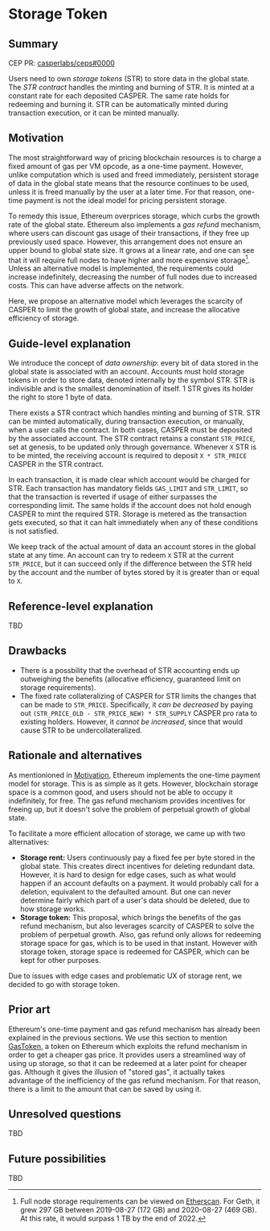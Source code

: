 # Storage Token

## Summary

[summary]: #summary

CEP PR: [casperlabs/ceps#0000](https://github.com/casperlabs/ceps/pull/0000)

Users need to own *storage tokens* (STR) to store data in the global state. The *STR contract* handles the minting and burning of STR. It is minted at a constant rate for each deposited CASPER. The same rate holds for redeeming and burning it. STR can be automatically minted during transaction execution, or it can be minted manually.

## Motivation

[motivation]: #motivation

The most straightforward way of pricing blockchain resources is to charge a fixed amount of gas per VM opcode, as a one-time payment. However, unlike computation which is used and freed immediately, persistent storage of data in the global state means that the resource continues to be used, unless it is freed manually by the user at a later time. For that reason, one-time payment is not the ideal model for pricing persistent storage.

To remedy this issue, Ethereum overprices storage, which curbs the growth rate of the global state. Ethereum also implements a *gas refund* mechanism, where users can discount gas usage of their transactions, if they free up previously used space. However, this arrangement does not ensure an upper bound to global state size. It grows at a linear rate, and one can see that it will require full nodes to have higher and more expensive storage[^1]. Unless an alternative model is implemented, the requirements could increase indefinitely, decreasing the number of full nodes due to increased costs. This can have adverse affects on the network.

Here, we propose an alternative model which leverages the scarcity of CASPER to limit the growth of global state, and increase the allocative efficiency of storage.

## Guide-level explanation

[guide-level-explanation]: #guide-level-explanation

We introduce the concept of *data ownership*: every bit of data stored in the global state is associated with an account. Accounts must hold storage tokens in order to store data, denoted internally by the symbol STR. STR is indivisible and is the smallest denomination of itself. 1 STR gives its holder the right to store 1 byte of data.

There exists a STR contract which handles minting and burning of STR. STR can be minted automatically, during transaction execution, or manually, when a user calls the contract. In both cases, CASPER must be deposited by the associated account. The STR contract retains a constant `STR_PRICE`, set at genesis, to be updated only through governance. Whenever `X` STR is to be minted, the receiving account is required to deposit `X * STR_PRICE` CASPER in the STR contract.

In each transaction, it is made clear which account would be charged for STR. Each transaction has mandatory fields `GAS_LIMIT` and `STR_LIMIT`, so that the transaction is reverted if usage of either surpasses the corresponding limit. The same holds if the account does not hold enough CASPER to mint the required STR. Storage is metered as the transaction gets executed, so that it can halt immediately when any of these conditions is not satisfied.

We keep track of the actual amount of data an account stores in the global state at any time. An account can try to redeem `X` STR at the current `STR_PRICE`, but it can succeed only if the difference between the STR held by the account and the number of bytes stored by it is greater than or equal to `X`.

## Reference-level explanation

[reference-level-explanation]: #reference-level-explanation

TBD

## Drawbacks

[drawbacks]: #drawbacks

- There is a possbility that the overhead of STR accounting ends up outweighing the benefits (allocative efficiency, guaranteed limit on storage requirements).
- The fixed rate collateralizing of CASPER for STR limits the changes that can be made to `STR_PRICE`. Specifically, it *can be decreased* by paying out `(STR_PRICE_OLD - STR_PRICE_NEW) * STR_SUPPLY` CASPER pro rata to existing holders. However, it *cannot be increased*, since that would cause STR to be undercollateralized.

## Rationale and alternatives

[rationale-and-alternatives]: #rationale-and-alternatives


As mentionioned in [Motivation](#motivation), Ethereum implements the one-time payment model for storage. This is as simple as it gets. However, blockchain storage space is a common good, and users should not be able to occupy it indefinitely, for free. The gas refund mechanism provides incentives for freeing up, but it doesn't solve the problem of perpetual growth of global state.

To facilitate a more efficient allocation of storage, we came up with two alternatives:

- **Storage rent:** Users continuously pay a fixed fee per byte stored in the global state. This creates direct incentives for deleting redundant data. However, it is hard to design for edge cases, such as what would happen if an account defaults on a payment. It would probably call for a deletion, equivalent to the defaulted amount. But one can never determine fairly which part of a user's data should be deleted, due to how storage works.
- **Storage token:** This proposal, which brings the benefits of the gas refund mechanism, but also leverages scarcity of CASPER to solve the problem of perpetual growth. Also, gas refund only allows for redeeming storage space for gas, which is to be used in that instant. However with storage token, storage space is redeemed for CASPER, which can be kept for other purposes.

Due to issues with edge cases and problematic UX of storage rent, we decided to go with storage token.


## Prior art

[prior-art]: #prior-art

Ethereum's one-time payment and gas refund mechanism has already been explained in the previous sections. We use this section to mention [GasToken](https://gastoken.io/), a token on Ethereum which exploits the refund mechanism in order to get a cheaper gas price. It provides users a streamlined way of using up storage, so that it can be redeemed at a later point for cheaper gas. Although it gives the illusion of "stored gas", it actually takes advantage of the inefficiency of the gas refund mechanism. For that reason, there is a limit to the amount that can be saved by using it.

## Unresolved questions

[unresolved-questions]: #unresolved-questions

TBD

## Future possibilities

[future-possibilities]: #future-possibilities

TBD

[^1]: Full node storage requirements can be viewed on [Etherscan](https://etherscan.io/chartsync/chaindefault). For Geth, it grew 297 GB between 2019-08-27 (172 GB) and 2020-08-27 (469 GB). At this rate, it would surpass 1 TB by the end of 2022.
